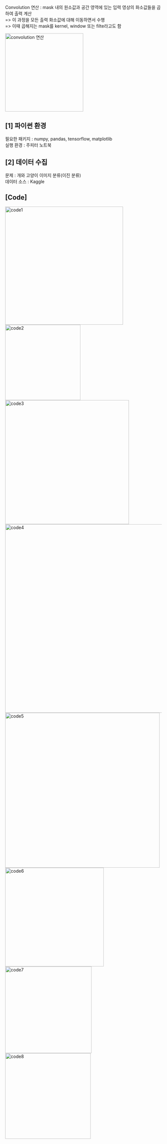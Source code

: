 Convolution 연산 : mask 내의 원소값과 공간 영역에 있는 입력 영상의 화소값들을 곱하여 출력 계산  
=> 이 과정을 모든 출력 화소값에 대해 이동하면서 수행  
=> 이때 곱해지는 mask를 kernel, window 또는 filte라고도 함  

<img width="251" alt="convolution 연산" src="https://github.com/user-attachments/assets/6e3649f3-9af8-4b07-9971-115a382d9983" />
<br>

## [1] 파이썬 환경
필요한 패키지 : numpy, pandas, tensorflow, matplotlib  
실행 환경 : 주피터 노트북  

## [2] 데이터 수집
문제 : 개와 고양이 이미지 분류(이진 분류)  
데이터 소스 : Kaggle

## [Code]

<img width="379" alt="code1" src="https://github.com/user-attachments/assets/1ca48862-24ab-4ce6-a76f-e4ef0fffa7be" />

<br>
<img width="242" alt="code2" src="https://github.com/user-attachments/assets/6ed1b1ad-60b2-4103-878b-f23a1edd3419" />

<br>
<img width="398" alt="code3" src="https://github.com/user-attachments/assets/39f71355-8d56-4eb2-9b79-d43a32b18eb7" />

<br>
<img width="605" alt="code4" src="https://github.com/user-attachments/assets/15a2bb35-dd74-4d38-93a3-e94cff801f9c" />

<br>
<img width="497" alt="code5" src="https://github.com/user-attachments/assets/1455da9f-c2cb-4d56-947e-e445a8610faa" />

<br>
<img width="317" alt="code6" src="https://github.com/user-attachments/assets/a45d830d-5237-4868-bb37-0acd5a00a4c5" />
<br>
<img width="278" alt="code7" src="https://github.com/user-attachments/assets/4b972ed1-4d6a-4f7a-b82b-85dc3e2c249e" />
<br>
<img width="275" alt="code8" src="https://github.com/user-attachments/assets/79cddcd9-2ba4-4d7b-a52a-cbd554ae4a92" />
